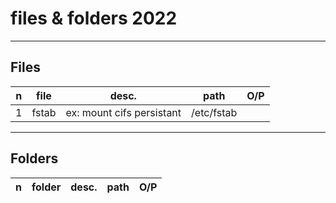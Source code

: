 # files & folders 2022

---

## Files
|n|file|desc.|path|O/P|
|-|----|-----|----|---|
|1|fstab|ex: mount cifs persistant|/etc/fstab||

---

## Folders
|n|folder|desc.|path|O/P|
|-|------|-----|----|---|
